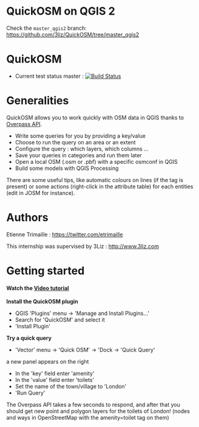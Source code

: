 # QuickOSM on QGIS 2
Check the `master_qgis2` branch: https://github.com/3liz/QuickOSM/tree/master_qgis2

QuickOSM
============================================================
* Current test status master : [![Build Status](https://travis-ci.org/3liz/QuickOSM.svg)](https://travis-ci.org/3liz/QuickOSM)

Generalities
=
QuickOSM allows you to work quickly with OSM data in QGIS thanks to [Overpass API][Overpass].
* Write some queries for you by providing a key/value
* Choose to run the query on an area or an extent
* Configure the query : which layers, which columns ...
* Save your queries in categories and run them later
* Open a local OSM (.osm or .pbf) with a specific osmconf in QGIS
* Build some models with QGIS Processing

There are some useful tips, like automatic colours on lines (if the tag is present) or some actions (right-click in the attribute table) for each entities (edit in JOSM for instance).

[Overpass]: https://wiki.openstreetmap.org/wiki/Overpass_API

Authors
=
Etienne Trimaille : https://twitter.com/etrimaille

This internship was supervised by 3Liz : http://www.3liz.com

Getting started
=

#### Watch the [Video tutorial](https://vimeo.com/108737868)

**Install the QuickOSM plugin**
* QGIS 'Plugins' menu -> 'Manage and Install Plugins...'
* Search for 'QuickOSM' and select it
* 'Install Plugin'

**Try a quick query**
* 'Vector' menu -> 'Quick OSM' -> 'Dock -> 'Quick Query'

a new panel appears on the right
* In the 'key' field enter 'amenity'
* In the 'value' field enter 'toilets'
* Set the name of the town/village to 'London'
* 'Run Query'

The Overpass API takes a few seconds to respond, and after that you should get new point and polygon layers for the toilets of London! (nodes and ways in OpenStreetMap with the amenity=toilet tag on them) 

